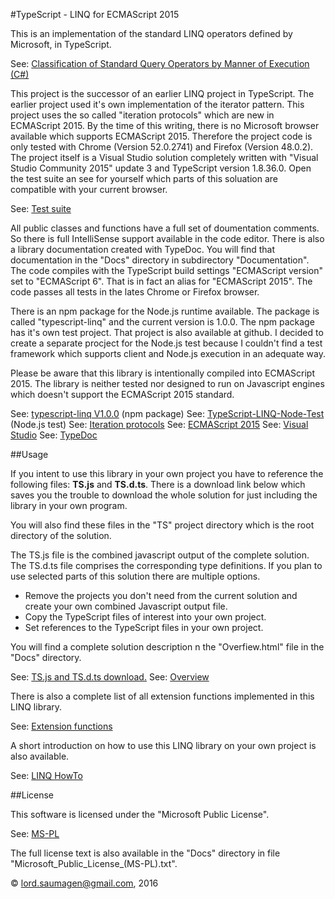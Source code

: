 #TypeScript - LINQ for ECMAScript 2015

This is an implementation of the standard LINQ operators defined by Microsoft, in TypeScript.

See: [Classification of Standard Query Operators by Manner of Execution (C#)](https://msdn.microsoft.com/en-us/library/mt693095.aspx) 

This project is the successor of an earlier LINQ project in TypeScript. The earlier project used it's own implementation of the iterator pattern. This project uses the so called "iteration protocols" which are new in ECMAScript 2015. By the time of this writing, there is no Microsoft browser available which supports ECMAScript 2015. Therefore the project code is only tested with Chrome (Version 52.0.2741) and Firefox (Version 48.0.2).
The project itself is a Visual Studio solution completely written with "Visual Studio Community 2015" update 3 and TypeScript version 1.8.36.0.
Open the test suite an see for yourself which parts of this soluation are compatible with your current browser.

See: [Test suite](./Test/TestSuite.html)

All public classes and functions have a full set of doumentation comments. So there is full IntelliSense support available in the code editor. There is also a library documentation created with TypeDoc. You will find that documentation in the "Docs" directory in subdirectory "Documentation".
The code compiles with the TypeScript build settings "ECMAScript version" set to "ECMAScript 6". That is in fact an alias for "ECMAScript 2015". The code passes all tests in the lates Chrome or Firefox browser. 

There is an npm package for the Node.js runtime available. The package is called "typescript-linq" and the current version is 1.0.0. The npm package has it's own test project. That project is also available at github. 
I decided to create a separate procject for the Node.js test because I couldn't find a test framework which supports client and Node.js execution in an adequate way. 

Please be aware that this library is intentionally compiled into ECMAScript 2015. The library is neither tested nor designed to run on Javascript engines which doesn't support the ECMAScript 2015 standard. 

See: [typescript-linq V1.0.0](https://www.npmjs.com/package/typescript-linq) (npm package)
See: [TypeScript-LINQ-Node-Test](https://github.com/lord-saumagen/TypeScript-LINQ-Node-Test) (Node.js test)
See: [Iteration protocols](https://developer.mozilla.org/en-US/docs/Web/JavaScript/Reference/Iteration_protocols)
See: [ECMAScript 2015](http://www.ecma-international.org/ecma-262/6.0/)
See: [Visual Studio](https://www.visualstudio.com)
See: [TypeDoc](https://github.com/TypeStrong/typedoc)

##Usage

If you intent to use this library in your own project you have to reference the following files: **TS.js** and **TS.d.ts**. There is a download link below which saves you the trouble to download the whole solution for just including the library in your own program. 

You will also find these files in the "TS" project directory which is the root directory of the solution.

The TS.js file is the combined javascript output of the complete solution. The TS.d.ts file comprises the corresponding type definitions. If you plan to use selected parts of this solution there are multiple options. 

* Remove the projects you don't need from the current solution and create your own combined Javascript output file.
* Copy the TypeScript files of interest into your own project.
* Set references to the TypeScript files in your own project.

You will find a complete solution description n the "Overfiew.html" file in the "Docs" directory.

See: [TS.js and TS.d.ts download.](./TS.zip)
See: [Overview](./Docs/Overview.html)

There is also a complete list of all extension functions implemented in this LINQ library.

See: [Extension functions](./Docs/ExtensionFunctions.html)

A short introduction on how to use this LINQ library on your own project is also available.

See: [LINQ HowTo](./Docs/LINQ_HowTo.html)


##License

This software is licensed under the "Microsoft Public License".

See: [MS-PL](https://opensource.org/licenses/MS-PL")

The full license text is also available in the "Docs" directory in file "Microsoft\_Public\_License\_(MS-PL).txt".

&copy; lord.saumagen@gmail.com, 2016 


